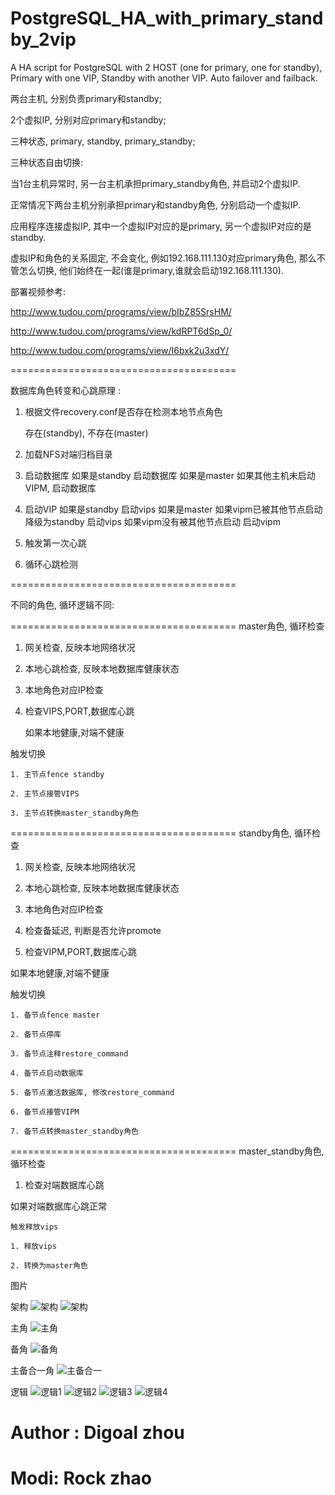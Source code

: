 PostgreSQL_HA_with_primary_standby_2vip
=======================================

A HA script for PostgreSQL with 2 HOST (one for primary, one for standby), Primary with one VIP, Standby with another VIP. Auto failover and failback.

两台主机, 分别负责primary和standby;

2个虚拟IP, 分别对应primary和standby;

三种状态, primary, standby, primary_standby;

三种状态自由切换:

  当1台主机异常时, 另一台主机承担primary_standby角色, 并启动2个虚拟IP.

  正常情况下两台主机分别承担primary和standby角色, 分别启动一个虚拟IP.

  应用程序连接虚拟IP, 其中一个虚拟IP对应的是primary, 另一个虚拟IP对应的是standby. 
  
  虚拟IP和角色的关系固定, 不会变化, 例如192.168.111.130对应primary角色, 那么不管怎么切换, 他们始终在一起(谁是primary,谁就会启动192.168.111.130).
  
  部署视频参考:
  
  http://www.tudou.com/programs/view/bIbZ85SrsHM/
  
  http://www.tudou.com/programs/view/kdRPT6dSp_0/
  
  http://www.tudou.com/programs/view/I6bxk2u3xdY/

=======================================

数据库角色转变和心跳原理 : 

1. 根据文件recovery.conf是否存在检测本地节点角色

    存在(standby), 不存在(master)

2. 加载NFS对端归档目录

3. 启动数据库
    如果是standby
      启动数据库
    如果是master
      如果其他主机未启动VIPM, 启动数据库

4. 启动VIP
    如果是standby
      启动vips
    如果是master
      如果vipm已被其他节点启动
        降级为standby
        启动vips
      如果vipm没有被其他节点启动
        启动vipm

5. 触发第一次心跳

6. 循环心跳检测

=======================================

不同的角色, 循环逻辑不同:

=======================================
master角色, 循环检查

  1. 网关检查, 反映本地网络状况

  2. 本地心跳检查, 反映本地数据库健康状态

  3. 本地角色对应IP检查

  4. 检查VIPS,PORT,数据库心跳

     如果本地健康,对端不健康

  触发切换

    1. 主节点fence standby

    2. 主节点接管VIPS

    3. 主节点转换master_standby角色

=======================================
standby角色, 循环检查

  1. 网关检查, 反映本地网络状况

  2. 本地心跳检查, 反映本地数据库健康状态

  3. 本地角色对应IP检查

  4. 检查备延迟, 判断是否允许promote

  5. 检查VIPM,PORT,数据库心跳

  如果本地健康,对端不健康

  触发切换

    1. 备节点fence master

    2. 备节点停库

    3. 备节点注释restore_command

    4. 备节点启动数据库

    5. 备节点激活数据库, 修改restore_command

    6. 备节点接管VIPM

    7. 备节点转换master_standby角色

=======================================
master_standby角色, 循环检查

  1. 检查对端数据库心跳

  如果对端数据库心跳正常

    触发释放vips

    1. 释放vips

    2. 转换为master角色

图片

架构
![架构](https://github.com/digoal/PostgreSQL_HA_with_primary_standby_2vip/raw/master/m_s_ha_1.png)
![架构](https://github.com/digoal/PostgreSQL_HA_with_primary_standby_2vip/raw/master/m_s_ha_arch.png)

主角
![主角](https://github.com/digoal/PostgreSQL_HA_with_primary_standby_2vip/raw/master/m_s_ha_2.png)

备角
![备角](https://github.com/digoal/PostgreSQL_HA_with_primary_standby_2vip/raw/master/m_s_ha_3.png)

主备合一角
![主备合一](https://github.com/digoal/PostgreSQL_HA_with_primary_standby_2vip/raw/master/m_s_ha_4.png)

逻辑
![逻辑1](https://github.com/digoal/PostgreSQL_HA_with_primary_standby_2vip/blob/master/m_s_1.png)
![逻辑2](https://github.com/digoal/PostgreSQL_HA_with_primary_standby_2vip/blob/master/m_s_2.png)
![逻辑3](https://github.com/digoal/PostgreSQL_HA_with_primary_standby_2vip/blob/master/m_s_3.png)
![逻辑4](https://github.com/digoal/PostgreSQL_HA_with_primary_standby_2vip/blob/master/m_s_4.png)

# Author : Digoal zhou
# Modi: Rock zhao
